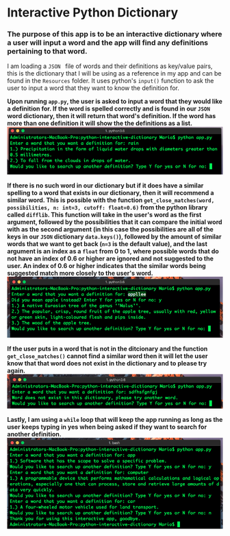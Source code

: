 # Interactive Python Dictionary

### The purpose of this app is to be an interactive dictionary where a user will input a word and the app will find any definitions pertaining to that word. 

I am loading a `JSON ` file of words and their definitions as key/value pairs, this is the dictionary that I will be using as a reference in my app and can be found in the `Resources` folder. It uses python's `input()` function to ask the user to input a word that they want to know the definition for.

**Upon running `app.py`, the user is asked to input a word that they would like a definition for. If the word is spelled correctly and is found in our `JSON` word dictionary, then it will return that word's definition. If the word has more than one definition it will show the the definitions as a list.**
![Screenshot of multiple definitions](./Resources/images/moreThanOneDefinition.png "Displaying more than one definition")

**If there is no such word in our dictionary but if it does have a similar spelling to a word that exists in our dictionary, then it will recommend a similar word. This is possible with the function ```get_close_matches(word, possibilities, n: int=3, cutoff: float=0.6)``` from the python library called `difflib`. This function will take in the user's word as the first argument, followed by the possibilities that it can compare the initial word with as the second argument (in this case the possibilities are all of the keys in our `JSON` dictionary `data.keys()`), followed by the amount of similar words that we want to get back (`n=3` is the default value), and the last argument is an index as a `float` from 0 to 1, where possible words that do not have an index of 0.6 or higher are ignored and not suggested to the user. An index of 0.6 or higher indicates that the similar words being suggested match more closely to the user's word.**
![Screenshot of the app suggesting another word](./Resources/images/wordSuggestion.png "App is suggesting another word")


**If the user puts in a word that is not in the ditcionary and the function `get_close_matches()` cannot find a similar word then it will let the user know that that word does not exist in the dictionary and to please try again.**
![Screenshot of no definition found.](./Resources/images/noWordFound.png "No definition found")

**Lastly, I am using a `while` loop that will keep the app running as long as the user keeps typing in yes when being asked if they want to search for another definition.**
![Screenshot of app continuously running](./Resources/images/keepPromptingUser.png "App continuously running")

